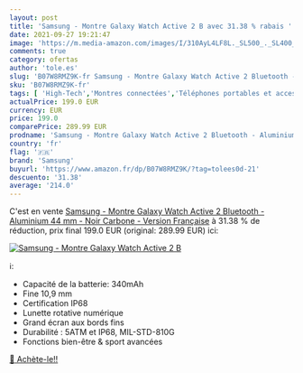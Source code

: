 ```yaml
---
layout: post
title: 'Samsung - Montre Galaxy Watch Active 2 B avec 31.38 % rabais '
date: 2021-09-27 19:21:47
image: 'https://m.media-amazon.com/images/I/310AyL4LF8L._SL500_._SL400_.jpg'
comments: true
category: ofertas
author: 'tole.es'
slug: 'B07W8RMZ9K-fr Samsung - Montre Galaxy Watch Active 2 Bluetooth -...'
sku: 'B07W8RMZ9K-fr'
tags: [ 'High-Tech','Montres connectées','Téléphones portables et accessoires','samsung', ]
actualPrice: 199.0 EUR
currency: EUR
price: 199.0
comparePrice: 289.99 EUR
prodname: 'Samsung - Montre Galaxy Watch Active 2 Bluetooth - Aluminium 44 mm - Noir Carbone - Version Française'
country: 'fr'
flag: '🇫🇷'
brand: 'Samsung'
buyurl: 'https://www.amazon.fr/dp/B07W8RMZ9K/?tag=tolees0d-21'
descuento: '31.38'
average: '214.0'
---
```


C'est en vente [Samsung - Montre Galaxy Watch Active 2 Bluetooth - Aluminium 44 mm - Noir Carbone - Version Française](https://www.amazon.fr/dp/B07W8RMZ9K/?tag=tolees0d-21)  à  31.38 % de réduction, prix final  199.0 EUR (original: 289.99 EUR) ici:

[![Samsung - Montre Galaxy Watch Active 2 B](https://m.media-amazon.com/images/I/310AyL4LF8L._SL500_._SL400_.jpg)](https://www.amazon.fr/dp/B07W8RMZ9K/?tag=tolees0d-21)

ℹ️:

- Capacité de la batterie: 340mAh
- Fine 10,9 mm
- Certification IP68
- Lunette rotative numérique
- Grand écran aux bords fins
- Durabilité : 5ATM et IP68, MIL-STD-810G
- Fonctions bien-être & sport avancées

[🛒 Achète-le!!](https://www.amazon.fr/dp/B07W8RMZ9K/?tag=tolees0d-21)
